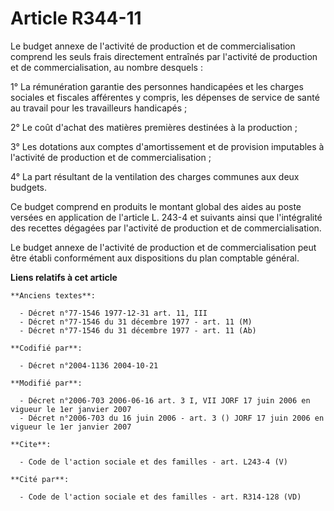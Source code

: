 # Article R344-11

Le budget annexe de l'activité de production et de commercialisation comprend les seuls frais directement entraînés par
l'activité de production et de commercialisation, au nombre desquels : 

1° La rémunération garantie des personnes handicapées et les charges sociales et fiscales afférentes y compris, les dépenses
de service de santé au travail pour les travailleurs handicapés ; 

2° Le coût d'achat des matières premières destinées à la production ; 

3° Les dotations aux comptes d'amortissement et de provision imputables à l'activité de production et de commercialisation ; 

4° La part résultant de la ventilation des charges communes aux deux budgets. 

Ce budget comprend en produits le montant global des aides au poste versées en application de l'article L. 243-4 et suivants
ainsi que l'intégralité des recettes dégagées par l'activité de production et de commercialisation. 

Le budget annexe de l'activité de production et de commercialisation peut être établi conformément aux dispositions du plan
comptable général.

**Liens relatifs à cet article**

	**Anciens textes**:

	  - Décret n°77-1546 1977-12-31 art. 11, III
	  - Décret n°77-1546 du 31 décembre 1977 - art. 11 (M)
	  - Décret n°77-1546 du 31 décembre 1977 - art. 11 (Ab)

	**Codifié par**:

	  - Décret n°2004-1136 2004-10-21

	**Modifié par**:

	  - Décret n°2006-703 2006-06-16 art. 3 I, VII JORF 17 juin 2006 en vigueur le 1er janvier 2007
	  - Décret n°2006-703 du 16 juin 2006 - art. 3 () JORF 17 juin 2006 en vigueur le 1er janvier 2007

	**Cite**:

	  - Code de l'action sociale et des familles - art. L243-4 (V)

	**Cité par**:

	  - Code de l'action sociale et des familles - art. R314-128 (VD)

